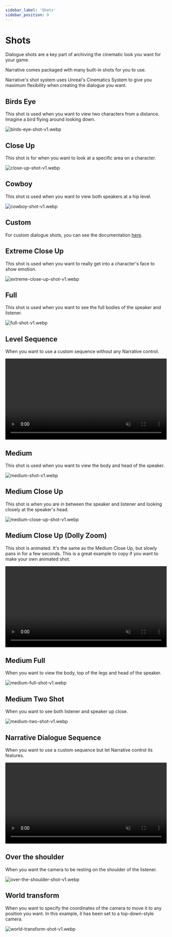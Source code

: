 ```yaml
---
sidebar_label: 'Shots'
sidebar_position: 0
---
```


# Shots

Dialogue shots are a key part of archiving the cinematic look you want for your game.

Narrative comes packaged with many built-in shots for you to use.

Narrative's shot system uses Unreal's Cinematics System to give you maximum flexibility when creating the dialogue you want.

## Birds Eye

This shot is used when you want to view two characters from a distance. Imagine a bird flying around looking down.

![birds-eye-shot-v1.webp](//img/dialogue/shots/birds-eye-shot-v1.webp)

## Close Up

This shot is for when you want to look at a specific area on a character.

![close-up-shot-v1.webp](//img/dialogue/shots/close-up-shot-v1.webp)

## Cowboy

This shot is used when you want to view both speakers at a hip level.

![cowboy-shot-v1.webp](//img/dialogue/shots/cowboy-shot-v1.webp)

## Custom

For custom dialogue shots, you can see the documentation [here](./custom-dialogue-shots.md).

## Extreme Close Up

This shot is used when you want to really get into a character's face to show emotion.

![extreme-close-up-shot-v1.webp](//img/dialogue/shots/extreme-close-up-shot-v1.webp)

## Full

This shot is used when you want to see the full bodies of the speaker and listener.

![full-shot-v1.webp](//img/dialogue/shots/full-shot-v1.webp)

## Level Sequence

When you want to use a custom sequence without any Narrative control.

<video autoPlay muted loop playsinline width="100%">
  <source src="/img/dialogue/shots/level-sequence-player-shot-v1.mp4" type="video/mp4"/>
  <source src="/img/dialogue/shots/level-sequence-player-shot-v1.mov" type="video/mov"/>
  Your browser does not support the video tag.
</video>

## Medium

This shot is used when you want to view the body and head of the speaker.

![medium-shot-v1.webp](//img/dialogue/shots/medium-shot-v1.webp)

## Medium Close Up

This shot is when you are in between the speaker and listener and looking closely at the speaker's head.

![medium-close-up-shot-v1.webp](//img/dialogue/shots/medium-close-up-shot-v1.webp)

## Medium Close Up (Dolly Zoom)

This shot is animated. It's the same as the Medium Close Up, but slowly pans in for a few seconds. This is a great example to copy if you want to make your own animated shot.

<video autoPlay muted loop playsinline width="100%">
  <source src="/img/dialogue/shots/medium-close-up-dolly1-shot-v1.mp4" type="video/mp4"/>
  <source src="/img/dialogue/shots/medium-close-up-dolly1-shot-v1.mov" type="video/mov"/>
  Your browser does not support the video tag.
</video>

## Medium Full

When you want to view the body, top of the legs and head of the speaker.

![medium-full-shot-v1.webp](//img/dialogue/shots/medium-full-shot-v1.webp)

## Medium Two Shot

When you want to see both listener and speaker up close.

![medium-two-shot-v1.webp](//img/dialogue/shots/medium-two-shot-v1.webp)

## Narrative Dialogue Sequence

When you want to use a custom sequence but let Narrative control its features.

<video autoPlay muted loop playsinline width="100%">
  <source src="/img/dialogue/shots/narrative-level-sequence-player-shot-v1.mp4" type="video/mp4"/>
  <source src="/img/dialogue/shots/narrative-level-sequence-player-shot-v1.mov" type="video/mov"/>
  Your browser does not support the video tag.
</video>

## Over the shoulder

When you want the camera to be resting on the shoulder of the listener.

![over-the-shoulder-shot-v1.webp](//img/dialogue/shots/over-the-shoulder-shot-v1.webp)

## World transform

When you want to specify the coordinates of the camera to move it to any position you want. In this example, it has been set to a top-down-style camera.

![world-transform-shot-v1.webp](//img/dialogue/shots/world-transform-shot-v1.webp)